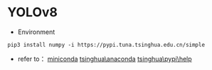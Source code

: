 # YOLOv8
* Environment

```
pip3 install numpy -i https://pypi.tuna.tsinghua.edu.cn/simple
```
- refer to：
  [miniconda](https://docs.anaconda.net.cn/miniconda/)
  [tsinghua\anaconda](https://mirrors.tuna.tsinghua.edu.cn/anaconda/miniconda/)
  [tsinghua\pypi\help](https://mirrors.tuna.tsinghua.edu.cn/help/pypi/)
